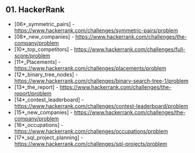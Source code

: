####
## 01. HackerRank
- [06*_symmetric_pairs] - https://www.hackerrank.com/challenges/symmetric-pairs/problem 
- [08*_new_companies] - https://www.hackerrank.com/challenges/the-company/problem
- [10*_top_competitors] - https://www.hackerrank.com/challenges/full-score/problem
- [11*_Placements] - https://www.hackerrank.com/challenges/placements/problem
- [12*_binary_tree_nodes] - https://www.hackerrank.com/challenges/binary-search-tree-1/problem
- [13*_the_report] - https://www.hackerrank.com/challenges/the-report/problem
- [14*_contest_leaderboard] - https://www.hackerrank.com/challenges/contest-leaderboard/problem
- [15*_new_companies] - https://www.hackerrank.com/challenges/the-company/problem
- [16*_occupations] - https://www.hackerrank.com/challenges/occupations/problem
- [17*_sql_project_planning] - https://www.hackerrank.com/challenges/sql-projects/problem
####
